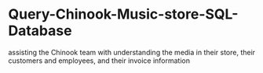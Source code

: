 # Query-Chinook-Music-store-SQL-Database
 assisting the Chinook team with understanding the media in their store, their customers and employees, and their invoice information
